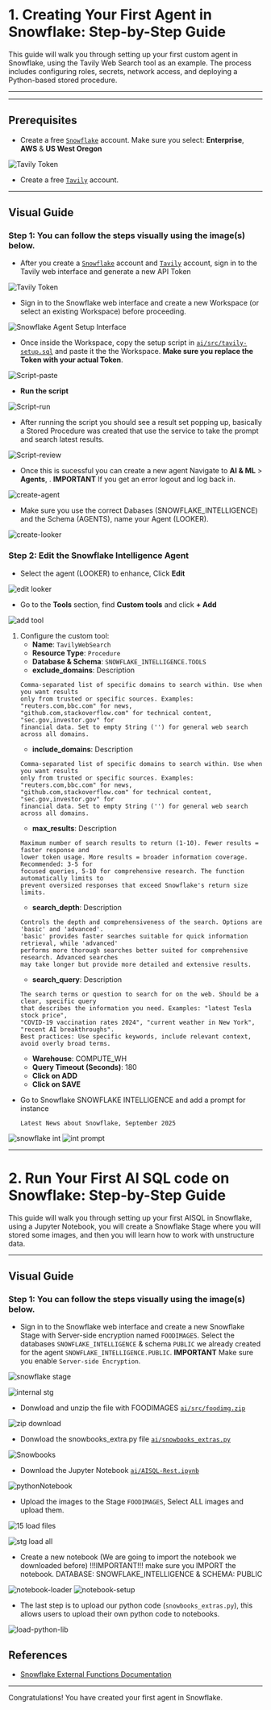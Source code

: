 # 1. Creating Your First Agent in Snowflake: Step-by-Step Guide

This guide will walk you through setting up your first custom agent in Snowflake, using the Tavily Web Search tool as an example. The process includes configuring roles, secrets, network access, and deploying a Python-based stored procedure.

---

---

## Prerequisites

- Create a free [`Snowflake`](https://signup.snowflake.com/) account. Make sure you select: **Enterprise**, **AWS** & **US West Oregon**

![Tavily Token](img/00-create-snow.jpg)

- Create a free [`Tavily`](https://www.tavily.com/) account.

---

## Visual Guide

### Step 1: You can follow the steps visually using the image(s) below.

- After you create a [`Snowflake`](https://signup.snowflake.com/) account and [`Tavily`](https://www.tavily.com/) account, sign in to the Tavily web interface and generate a new API Token

![Tavily Token](img/02-tavily.jpg)

- Sign in to the Snowflake web interface and create a new Workspace (or select an existing Workspace) before proceeding.

![Snowflake Agent Setup Interface](img/01-interface.jpg)

- Once inside the Workspace, copy the setup script in [`ai/src/tavily-setup.sql`](src/tavily-setup.sql) and paste it the the Workspace. **Make sure you replace the Token with your actual Token**.

![Script-paste](img/03-script-workspace.jpg)

- **Run the script**

![Script-run](img/04-runsript.jpg)

- After running the script you should see a result set popping up, basically a Stored Procedure was created that use the service to take the prompt and search latest results.

![Script-review](img/05-review.jpg)

- Once this is sucessful you can create a new agent Navigate to **AI & ML** > **Agents**, . **IMPORTANT** If you get an error logout and log back in.

![create-agent](img/06-create-agent.jpg)

- Make sure you use the correct Dabases (SNOWFLAKE_INTELLIGENCE) and the Schema (AGENTS), name your Agent (LOOKER).

![create-looker](img/07-looker.jpg)

### Step 2: Edit the Snowflake Intelligence Agent

- Select the agent (LOOKER) to enhance, Click **Edit**

![edit looker](img/08-edit-looker.jpg)

- Go to the **Tools** section, find **Custom tools** and click **+ Add**

![add tool](img/09-add-tool.jpg)

1. Configure the custom tool:
   - **Name**: `TavilyWebSearch`
   - **Resource Type**: `Procedure`
   - **Database & Schema**: `SNOWFLAKE_INTELLIGENCE.TOOLS`
   - **exclude_domains**: Description
    ```
    Comma-separated list of specific domains to search within. Use when you want results
    only from trusted or specific sources. Examples: "reuters.com,bbc.com" for news,
    "github.com,stackoverflow.com" for technical content, "sec.gov,investor.gov" for 
    financial data. Set to empty String ('') for general web search across all domains.
    ```
   - **include_domains**: Description
    ```
    Comma-separated list of specific domains to search within. Use when you want results
    only from trusted or specific sources. Examples: "reuters.com,bbc.com" for news,
    "github.com,stackoverflow.com" for technical content, "sec.gov,investor.gov" for 
    financial data. Set to empty String ('') for general web search across all domains.
    ```
   - **max_results**: Description
    ```
    Maximum number of search results to return (1-10). Fewer results = faster response and
    lower token usage. More results = broader information coverage. Recommended: 3-5 for 
    focused queries, 5-10 for comprehensive research. The function automatically limits to 
    prevent oversized responses that exceed Snowflake's return size limits.
    ```
   - **search_depth**: Description
    ```
    Controls the depth and comprehensiveness of the search. Options are 'basic' and 'advanced'.
    'basic' provides faster searches suitable for quick information retrieval, while 'advanced'
    performs more thorough searches better suited for comprehensive research. Advanced searches
    may take longer but provide more detailed and extensive results.
    ```
   - **search_query**: Description
    ```
    The search terms or question to search for on the web. Should be a clear, specific query
    that describes the information you need. Examples: "latest Tesla stock price", 
    "COVID-19 vaccination rates 2024", "current weather in New York", "recent AI breakthroughs".
    Best practices: Use specific keywords, include relevant context, avoid overly broad terms.
    ```
   - **Warehouse**: COMPUTE_WH
   - **Query Timeout (Seconds)**: 180
   - **Click on ADD**
   - **Click on SAVE**

- Go to Snowflake SNOWFLAKE INTELLIGENCE and add a prompt for instance
    ```
    Latest News about Snowflake, September 2025
    ```

![snowflake int](img/10-snowflake-int.jpg)
![int prompt](img/11-int-prompt.jpg)

---

# 2. Run Your First AI SQL code on Snowflake: Step-by-Step Guide

This guide will walk you through setting up your first AISQL in Snowflake, using a
Jupyter Notebook, you will create a Snowflake Stage where you will stored some images, and then you will learn how to work with unstructure data.

---
## Visual Guide

### Step 1: You can follow the steps visually using the image(s) below.
- Sign in to the Snowflake web interface and create a new Snowflake Stage with
Server-side encryption named `FOODIMAGES`. Select the databases `SNOWFLAKE_INTELLIGENCE` & schema `PUBLIC` we already created
for the agent `SNOWFLAKE_INTELLIGENCE.PUBLIC`. 
**IMPORTANT** Make sure you enable `Server-side Encryption`.

![snowflake stage](img/12-snowflake-stage.jpg)

![internal stg](img/13-internalstg.jpg)

- Donwload and unzip the file with FOODIMAGES [`ai/src/foodimg.zip`](src/foodimg.zip)

![zip download](img/14-zipdownload.jpg)

- Donwload the snowbooks_extra.py file [`ai/snowbooks_extras.py`](snowbooks_extras.py)

![Snowbooks](img/17-snowbookspy.jpg)

- Download the Jupyter Notebook [`ai/AISQL-Rest.ipynb`](AISQL-Rest.ipynb)

![pythonNotebook](img/18-jupyter-download.jpg)

- Upload the images to the Stage `FOODIMAGES`, Select ALL images and upload them.

![15 load files](img/15-loadfiles.jpg)

![stg load all](img/16-loadall.jpg)

- Create a new notebook (We are going to import the notebook we downloaded before) !!!IMPORTANT!!! make sure you IMPORT the notebook.
DATABASE: SNOWFLAKE_INTELLIGENCE & SCHEMA: PUBLIC

![notebook-loader](img/19-uploadnotebook.jpg)
![notebook-setup](img/20-notebooksetup.jpg)

- The last step is to upload our python code (`snowbooks_extras.py`), this allows users to upload their own python code to notebooks.

![load-python-lib](img/21-upload-snowbooks.jpg)


## References
- [Snowflake External Functions Documentation](https://docs.snowflake.com/en/developer-guide/external-functions/intro)

---

Congratulations! You have created your first agent in Snowflake.
